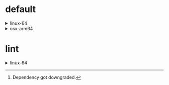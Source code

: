 # default

<details>
<summary>linux-64</summary>

| Dependency | Before | After | Change | Explicit |
| - | - | - | - | - |
| new-package |  | 0.10.1 | Added | true |
| removed-package | 0.10.1 |  | Removed | true |
| bpy | 0.10.1 | 2.10.1 | Major Upgrade | true |
| python | 0.10.0 | 0.10.1 | Patch Upgrade | false |
| polars | herads_0 | herads_1 | Only build string | true |

</details>

<details>
<summary>osx-arm64</summary>

| Dependency | Before | After | Change | Explicit |
| - | - | - | - | - |
| polars[^2] | 0.10.0 | 0.9.1 | Minor Downgrade | true |
| python | 0.10.0 | 0.10.1 | Patch Upgrade | true |

</details>

# lint

<details>
<summary>linux-64</summary>

| Dependency | Before | After | Change | Explicit |
| - | - | - | - | - |
| polars | 0.10.0 | 0.10.1 | Patch Upgrade | true |
| python | 0.10.0 | 0.10.1 | Patch Upgrade | false |

</details>

[^1]: *Cursive* means explicit dependency.
[^2]: Dependency got downgraded.
